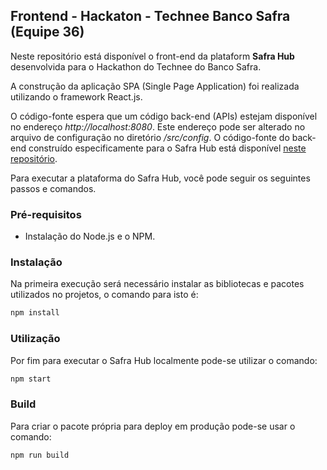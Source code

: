 ## Frontend - Hackaton - Technee Banco Safra  (Equipe 36)

Neste repositório está disponível o front-end da plataform **Safra Hub** desenvolvida para o Hackathon do Technee do Banco Safra.

A construção da aplicação SPA (Single Page Application) foi realizada utilizando o framework React.js.

O código-fonte espera que um código back-end (APIs) estejam disponível no endereço *http://localhost:8080*. Este endereço pode ser alterado no arquivo de configuração no diretório */src/config*. O código-fonte do back-end construído especificamente para o Safra Hub está disponível [neste repositório](https://github.com/gdantaas/hackaton-technee-safra).

Para executar a plataforma do Safra Hub, você pode seguir os seguintes passos e comandos.

### Pré-requisitos 
- Instalação do Node.js e o NPM.

### Instalação
Na primeira execução será necessário instalar as bibliotecas e pacotes utilizados no projetos, o comando para isto é:
```bash
npm install
```
### Utilização
Por fim para executar o Safra Hub localmente pode-se utilizar o comando:
```bash
npm start
```

### Build
Para criar o pacote própria para deploy em produção pode-se usar o comando:
```bash
npm run build
```
